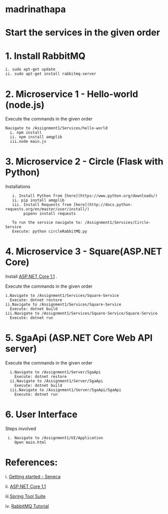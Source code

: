 # madrinathapa

# Start the services in the given order

# 1. Install RabbitMQ
  
    i. sudo apt-get update
    ii. sudo apt-get install rabbitmq-server

# 2. Microservice 1 - Hello-world (node.js)
  
  Execute the commands in the given order
  
    Navigate to /Assignment1/Services/hello-world
      i. npm install
      ii. npm install amqplib
      iii.node main.js   
      
# 3. Microservice 2 - Circle (Flask with Python)

   Installations
    
       i. Install Python from [here](https://www.python.org/downloads/)
       ii. pip install amqplib
       iii. Install Requests from [here](http://docs.python-requests.org/en/master/user/install/)
            pipenv install requests
 
       To run the service navigate to: /Assignment1/Services/Circle-Service
       Execute: python circleRabbitMQ.py
 
# 4. Microservice 3 - Square(ASP.NET Core)

  Install [ASP.NET Core 1.1](https://github.com/dotnet/core/blob/master/release-notes/download-archive.md) . 
  
   Execute the commands in the given order
  
    i.Navigate to /Assignment1/Services/Square-Service
      Execute: dotnet restore
    ii.Navigate to /Assignment1/Services/Square-Service
      Execute: dotnet build
    iii.Navigate to /Assignment1/Services/Square-Service/Square-Service
      Execute: dotnet run

# 5. SgaApi (ASP.NET Core Web API server)
   
   Execute the commands in the given order

      i.Navigate to /Assignment1/Server/SgaApi
        Execute: dotnet restore
      ii.Navigate to /Assignment1/Server/SgaApi
        Execute: dotnet build
      iii.Navigate to /Assignment1/Server/SgaApi/SgaApi
        Execute: dotnet run

# 6. User Interface
  
   Steps involved
   
     i. Navigate to /Assignment1/UI/Application
        Open main.html

# References: 
   i.  [Getting started - Seneca](http://senecajs.org/getting-started/)

   ii. [ASP.NET Core 1.1](https://docs.microsoft.com/en-us/dotnet/core/macos-prerequisites)

   iii.[Spring Tool Suite](https://spring.io/blog/2015/03/18/spring-boot-support-in-spring-tool-suite-3-6-4)

   iv. [RabbitMQ Tutorial](https://github.com/rabbitmq/rabbitmq-tutorials)
